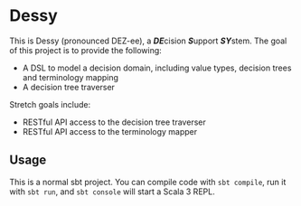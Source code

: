 # Dessy

This is Dessy (pronounced DEZ-ee), a ***DE***cision ***S***upport ***SY***stem.
The goal of this project is to provide the following:

* A DSL to model a decision domain, including value types, decision trees and
  terminology mapping
* A decision tree traverser

Stretch goals include:

* RESTful API access to the decision tree traverser
* RESTful API access to the terminology mapper

## Usage

This is a normal sbt project. You can compile code with `sbt compile`, run it
with `sbt run`, and `sbt console` will start a Scala 3 REPL.
